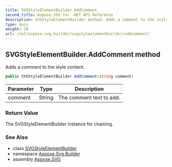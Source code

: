 ```yaml
---
title: SVGStyleElementBuilder.AddComment
second_title: Aspose.SVG for .NET API Reference
description: SVGStyleElementBuilder method. Adds a comment to the style content
type: docs
weight: 20
url: /net/aspose.svg.builder/svgstyleelementbuilder/addcomment/
---
```

## SVGStyleElementBuilder.AddComment method

Adds a comment to the style content.

```csharp
public SVGStyleElementBuilder AddComment(string comment)
```

| Parameter | Type | Description |
| --- | --- | --- |
| comment | String | The comment text to add. |

### Return Value

The SVGStyleElementBuilder instance for chaining.

### See Also

* class [SVGStyleElementBuilder](../)
* namespace [Aspose.Svg.Builder](../../../aspose.svg.builder/)
* assembly [Aspose.SVG](../../../)
